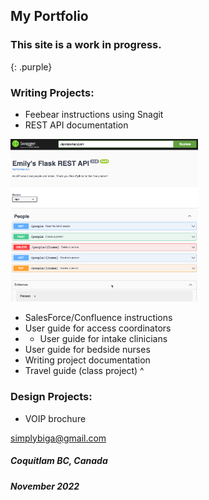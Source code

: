 ## My Portfolio

### This site is a work in progress.
{: .purple}

### Writing Projects:

- Feebear instructions using Snagit
- REST API documentation

<img
     src="Flask API.png"
     alt="Flask API image"
     style="display: inline-block; margin: 0 auto; max-width: 300px">


- SalesForce/Confluence instructions
- User guide for access coordinators
- - User guide for intake clinicians
- User guide for bedside nurses
- Writing project documentation
- Travel guide (class project)
^
### Design Projects:

- VOIP brochure


[simplybiga@gmail.com](mailto:simplybiga@gmail.com)

##### Coquitlam BC, Canada
##### November 2022

<style>
  .purple {
    color:inherit;
  }
  .purple:hover {
    color:rgb(107,79,187);
  }
</style>
